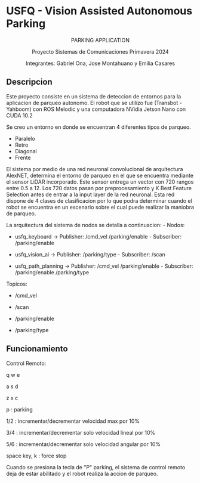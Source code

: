 # USFQ - Vision Assisted Autonomous Parking

<center>

PARKING APPLICATION

Proyecto Sistemas de Comunicaciones Primavera 2024

Integrantes: Gabriel Ona, Jose Montahuano y Emilia Casares

</center>

## Descripcion

Este proyecto consiste en un sistema de deteccion de entornos para la aplicacion de parqueo autonomo.
El robot que se utilizo fue (Transbot - Yahboom) con ROS Melodic y una computadora NVidia Jetson Nano con CUDA 10.2

Se creo un entorno en donde se encuentran 4 diferentes tipos de parqueo.

- Paralelo
- Retro
- Diagonal
- Frente

El sistema por medio de una red neuronal convolucional de arquitectura AlexNET, determina el entorno de parqueo en el que se
encuentra mediante el sensor LiDAR incorporado. Este sensor entrega un vector con 720 rangos entre 0.5 a 12. Los 720 datos pasan por preprocesamiento
y K Best Feature Selection antes de entrar a la input layer de la red neuronal. Esta red dispone de 4 clases de clasificacion por lo que podra determinar
cuando el robot se encuentra en un escenario sobre el cual puede realizar la maniobra de parqueo.

La arquitectura del sistema de nodos se detalla a continuacion: - Nodos:

- usfq_keyboard -> Publisher: /cmd_vel /parking/enable - Subscriber: /parking/enable

- usfq_vision_ai -> Publisher: /parking/type - Subscriber: /scan

- usfq_path_planning -> Publisher: /cmd_vel /parking/enable - Subscriber: /parking/enable /parking/type

Topicos:

- /cmd_vel

- /scan

- /parking/enable

- /parking/type

## Funcionamiento

Control Remoto:

q w e

a s d

z x c

p : parking

1/2 : incrementar/decrementar velocidad max por 10%

3/4 : incrementar/decrementar solo velocidad lineal por 10%

5/6 : incrementar/decrementar solo velocidad angular por 10%

space key, k : force stop

Cuando se presiona la tecla de "P" parking, el sistema de control remoto deja de estar abilitado y el robot realiza la accion de parqueo.

